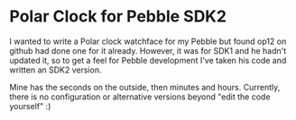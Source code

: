 # Polar Clock for Pebble SDK2

I wanted to write a Polar clock watchface for my Pebble but found op12 on github had done one for it already. However, it was for SDK1 and he hadn't updated it, so to get a feel for Pebble development I've taken his code and written an SDK2 version.

Mine has the seconds on the outside, then minutes and hours. Currently, there is no configuration or alternative versions beyond "edit the code yourself" :)

